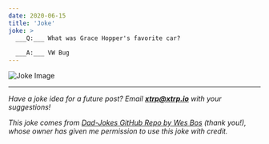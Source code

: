 ```yaml
---
date: 2020-06-15
title: 'Joke'
joke: >
  ___Q:___ What was Grace Hopper's favorite car?
  
  ___A:___ VW Bug
---
```


![Joke Image](https://private.xtrp.io/projects/DailyDeveloperJokes/public_image_server/images/5e12596bcfd66.png)

---
*Have a joke idea for a future post? Email **[xtrp@xtrp.io](mailto:xtrp@xtrp.io)** with your suggestions!*

*This joke comes from [Dad-Jokes GitHub Repo by Wes Bos](https://github.com/wesbos/dad-jokes) (thank you!), whose owner has given me permission to use this joke with credit.*

<!-- 
Joke text:
**Q:** What was Grace Hopper's favorite car?

**A:** VW Bug
 -->

